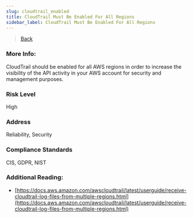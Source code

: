 ```yaml
---
slug: cloudtrail_enabled
title: CloudTrail Must Be Enabled For All Regions
sidebar_label: CloudTrail Must Be Enabled For All Regions
---
```

> [Back](../../cloudtrailmonitoring)

### More Info:
CloudTrail should be enabled for all AWS regions in order to increase the visibility of the API activity in your AWS account for security and management purposes.

### Risk Level
High

### Address
Reliability, Security

### Compliance Standards
CIS, GDPR, NIST

### Additional Reading:
- [https://docs.aws.amazon.com/awscloudtrail/latest/userguide/receive-cloudtrail-log-files-from-multiple-regions.html](https://docs.aws.amazon.com/awscloudtrail/latest/userguide/receive-cloudtrail-log-files-from-multiple-regions.html) 
